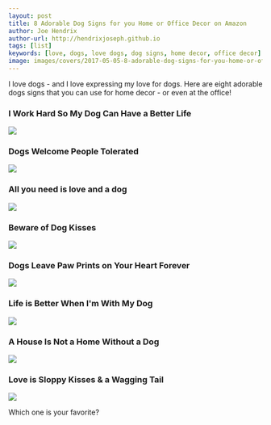 ```yaml
---
layout: post
title: 8 Adorable Dog Signs for you Home or Office Decor on Amazon
author: Joe Hendrix
author-url: http://hendrixjoseph.github.io
tags: [list]
keywords: [love, dogs, love dogs, dog signs, home decor, office decor]
image: images/covers/2017-05-05-8-adorable-dog-signs-for-you-home-or-office-decor-on-amazon.jpg
---
```


I love dogs - and I love expressing my love for dogs. Here are eight adorable dogs signs that you can use for home decor - or even at the office!

### I Work Hard So My Dog Can Have a Better Life

<a href="https://www.amazon.com/Primitives-Kathy-Wood-Better-5-Inch/dp/B00CJFA4C8/ref=as_li_ss_il?&linkCode=li3&tag=puppysnuggles-20&linkId=48f544af386978326d287578175b2f59" target="_blank"><img border="0" src="//ws-na.amazon-adsystem.com/widgets/q?_encoding=UTF8&ASIN=B00CJFA4C8&Format=_SL250_&ID=AsinImage&MarketPlace=US&ServiceVersion=20070822&WS=1&tag=puppysnuggles-20" ></a><img src="https://ir-na.amazon-adsystem.com/e/ir?t=puppysnuggles-20&l=li3&o=1&a=B00CJFA4C8" width="1" height="1" border="0" alt="" style="border:none !important; margin:0px !important;" />

### Dogs Welcome People Tolerated

<a href="https://www.amazon.com/SJT94125-Welcome-People-Tolerated-plaque/dp/B00PD8ZCCU/ref=as_li_ss_il?&linkCode=li3&tag=puppysnuggles-20&linkId=c4cefe4025ed00ef4739bd934d606fba" target="_blank"><img border="0" src="//ws-na.amazon-adsystem.com/widgets/q?_encoding=UTF8&ASIN=B00PD8ZCCU&Format=_SL250_&ID=AsinImage&MarketPlace=US&ServiceVersion=20070822&WS=1&tag=puppysnuggles-20" ></a><img src="https://ir-na.amazon-adsystem.com/e/ir?t=puppysnuggles-20&l=li3&o=1&a=B00PD8ZCCU" width="1" height="1" border="0" alt="" style="border:none !important; margin:0px !important;" />

### All you need is love and a dog

<a href="https://www.amazon.com/Primitives-Kathy-Box-Sign-Need/dp/B004MRX2ZM/ref=as_li_ss_il?&linkCode=li3&tag=puppysnuggles-20&linkId=85445bbfc1fdb8f2ff9c65b8dd8d4d00" target="_blank"><img border="0" src="//ws-na.amazon-adsystem.com/widgets/q?_encoding=UTF8&ASIN=B004MRX2ZM&Format=_SL250_&ID=AsinImage&MarketPlace=US&ServiceVersion=20070822&WS=1&tag=puppysnuggles-20" ></a><img src="https://ir-na.amazon-adsystem.com/e/ir?t=puppysnuggles-20&l=li3&o=1&a=B004MRX2ZM" width="1" height="1" border="0" alt="" style="border:none !important; margin:0px !important;" />

### Beware of Dog Kisses

<a href="https://www.amazon.com/Primitives-Kathy-Sign-3-Inch-Kisses/dp/B007RPZXFI/ref=as_li_ss_il?&linkCode=li3&tag=puppysnuggles-20&linkId=b9c9e1236f29abade6679b8e31b06d3f" target="_blank"><img border="0" src="//ws-na.amazon-adsystem.com/widgets/q?_encoding=UTF8&ASIN=B007RPZXFI&Format=_SL250_&ID=AsinImage&MarketPlace=US&ServiceVersion=20070822&WS=1&tag=puppysnuggles-20" ></a><img src="https://ir-na.amazon-adsystem.com/e/ir?t=puppysnuggles-20&l=li3&o=1&a=B007RPZXFI" width="1" height="1" border="0" alt="" style="border:none !important; margin:0px !important;" />

### Dogs Leave Paw Prints on Your Heart Forever

<a href="https://www.amazon.com/Primitives-Kathy-3-Inch-4-Inch-Prints/dp/B00864B7JU/ref=as_li_ss_il?&linkCode=li3&tag=puppysnuggles-20&linkId=6fc6015688e97686905b30bd55737281" target="_blank"><img border="0" src="//ws-na.amazon-adsystem.com/widgets/q?_encoding=UTF8&ASIN=B00864B7JU&Format=_SL250_&ID=AsinImage&MarketPlace=US&ServiceVersion=20070822&WS=1&tag=puppysnuggles-20" ></a><img src="https://ir-na.amazon-adsystem.com/e/ir?t=puppysnuggles-20&l=li3&o=1&a=B00864B7JU" width="1" height="1" border="0" alt="" style="border:none !important; margin:0px !important;" />

### Life is Better When I'm With My Dog

<a href="https://www.amazon.com/Primitives-Kathy-Square-Sign-4-Inch/dp/B00DN6GZZC/ref=as_li_ss_il?&linkCode=li3&tag=puppysnuggles-20&linkId=3ad2c9941487a4138b1ddb2f0cbe5131" target="_blank"><img border="0" src="//ws-na.amazon-adsystem.com/widgets/q?_encoding=UTF8&ASIN=B00DN6GZZC&Format=_SL250_&ID=AsinImage&MarketPlace=US&ServiceVersion=20070822&WS=1&tag=puppysnuggles-20" ></a><img src="https://ir-na.amazon-adsystem.com/e/ir?t=puppysnuggles-20&l=li3&o=1&a=B00DN6GZZC" width="1" height="1" border="0" alt="" style="border:none !important; margin:0px !important;" />

### A House Is Not a Home Without a Dog

<a href="https://www.amazon.com/House-Home-Without-Wood-Plaque-sign/dp/B00CSRJ1BM/ref=as_li_ss_il?&linkCode=li3&tag=puppysnuggles-20&linkId=c4eb31aa8df1357e0c2a93749463422e" target="_blank"><img border="0" src="//ws-na.amazon-adsystem.com/widgets/q?_encoding=UTF8&ASIN=B00CSRJ1BM&Format=_SL250_&ID=AsinImage&MarketPlace=US&ServiceVersion=20070822&WS=1&tag=puppysnuggles-20" ></a><img src="https://ir-na.amazon-adsystem.com/e/ir?t=puppysnuggles-20&l=li3&o=1&a=B00CSRJ1BM" width="1" height="1" border="0" alt="" style="border:none !important; margin:0px !important;" />

### Love is Sloppy Kisses & a Wagging Tail

<a href="https://www.amazon.com/Barnyard-Designs-Wagging-Vintage-Country/dp/B01DOPWNDE/ref=as_li_ss_il?&linkCode=li3&tag=puppysnuggles-20&linkId=67b1505a336a1361e92c79bed62323f3" target="_blank"><img border="0" src="//ws-na.amazon-adsystem.com/widgets/q?_encoding=UTF8&ASIN=B01DOPWNDE&Format=_SL250_&ID=AsinImage&MarketPlace=US&ServiceVersion=20070822&WS=1&tag=puppysnuggles-20" ></a><img src="https://ir-na.amazon-adsystem.com/e/ir?t=puppysnuggles-20&l=li3&o=1&a=B01DOPWNDE" width="1" height="1" border="0" alt="" style="border:none !important; margin:0px !important;" />



Which one is your favorite?
